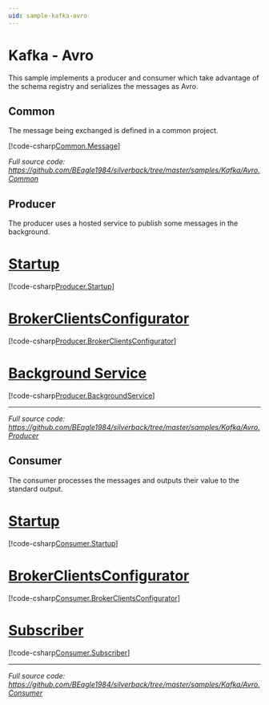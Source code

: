 ```yaml
---
uid: sample-kafka-avro
---
```


# Kafka - Avro

This sample implements a producer and consumer which take advantage of the schema registry and serializes the messages as Avro.

## Common

The message being exchanged is defined in a common project.

[!code-csharp[Common.Message](../../../samples/Kafka/Avro.Common/AvroMessage.cs)]

_Full source code: https://github.com/BEagle1984/silverback/tree/master/samples/Kafka/Avro.Common_


## Producer

The producer uses a hosted service to publish some messages in the background.

# [Startup](#tab/producer-startup)
[!code-csharp[Producer.Startup](../../../samples/Kafka/Avro.Producer/Startup.cs)]
# [BrokerClientsConfigurator](#tab/producer-endpoints)
[!code-csharp[Producer.BrokerClientsConfigurator](../../../samples/Kafka/Avro.Producer/BrokerClientsConfigurator.cs)]
# [Background Service](#tab/producer-background-service)
[!code-csharp[Producer.BackgroundService](../../../samples/Kafka/Avro.Producer/ProducerBackgroundService.cs)]
***

_Full source code: https://github.com/BEagle1984/silverback/tree/master/samples/Kafka/Avro.Producer_

## Consumer

The consumer processes the messages and outputs their value to the standard output.

# [Startup](#tab/consumer-startup)
[!code-csharp[Consumer.Startup](../../../samples/Kafka/Avro.Consumer/Startup.cs)]
# [BrokerClientsConfigurator](#tab/consumer-endpoints)
[!code-csharp[Consumer.BrokerClientsConfigurator](../../../samples/Kafka/Avro.Consumer/BrokerClientsConfigurator.cs)]
# [Subscriber](#tab/consumer-subscriber)
[!code-csharp[Consumer.Subscriber](../../../samples/Kafka/Avro.Consumer/AvroMessageSubscriber.cs)]
***

_Full source code: https://github.com/BEagle1984/silverback/tree/master/samples/Kafka/Avro.Consumer_
